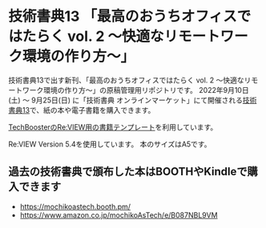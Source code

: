 # 技術書典13 「最高のおうちオフィスではたらく vol. 2 ～快適なリモートワーク環境の作り方～」

技術書典13で出す新刊、「最高のおうちオフィスではたらく vol. 2 ～快適なリモートワーク環境の作り方～」の原稿管理用リポジトリです。
2022年9月10日(土) 〜 9月25日(日) に「技術書典 オンラインマーケット」にて開催される[技術書典13](https://techbookfest.org/event/tbf13)で、紙の本や電子書籍を購入できます。

[TechBoosterのRe:VIEW用の書籍テンプレート](https://github.com/TechBooster/ReVIEW-Template)を利用しています。

Re:VIEW Version 5.4を使用しています。
本のサイズはA5です。

## 過去の技術書典で頒布した本はBOOTHやKindleで購入できます

* https://mochikoastech.booth.pm/
* https://www.amazon.co.jp/mochikoAsTech/e/B087NBL9VM
